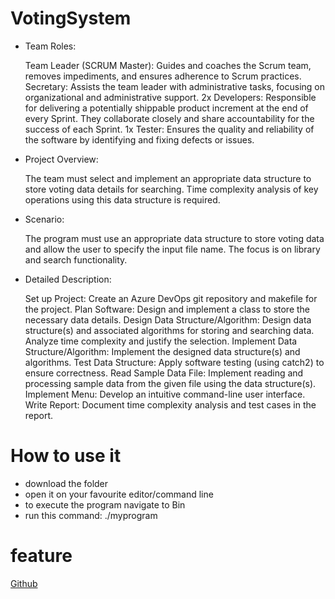 # VotingSystem

- Team Roles:
  
  Team Leader (SCRUM Master): Guides and coaches the Scrum team, removes impediments, and ensures adherence to Scrum practices.
  Secretary: Assists the team leader with administrative tasks, focusing on organizational and administrative support.
  2x Developers: Responsible for delivering a potentially shippable product increment at the end of every Sprint. They collaborate closely and share accountability for the success of each Sprint.
  1x Tester: Ensures the quality and reliability of the software by identifying and fixing defects or issues.
  
- Project Overview:
  
  The team must select and implement an appropriate data structure to store voting data details for searching.
  Time complexity analysis of key operations using this data structure is required.
  
- Scenario:
  
  The program must use an appropriate data structure to store voting data and allow the user to specify the input file name. The focus is on library and search functionality.
  
- Detailed Description:
  
  Set up Project: Create an Azure DevOps git repository and makefile for the project.
  Plan Software: Design and implement a class to store the necessary data details.
  Design Data Structure/Algorithm: Design data structure(s) and associated algorithms for storing and searching data. Analyze time complexity and justify the selection.
  Implement Data Structure/Algorithm: Implement the designed data structure(s) and algorithms.
  Test Data Structure: Apply software testing (using catch2) to ensure correctness.
  Read Sample Data File: Implement reading and processing sample data from the given file using the data structure(s).
  Implement Menu: Develop an intuitive command-line user interface.
  Write Report: Document time complexity analysis and test cases in the report.
  
#  How to use it 
- download the folder
- open it on your favourite editor/command line 
- to execute the program navigate to Bin
- run this command: ./myprogram
  
# feature
[Github ](https://github.com/Oseembiya/VotingSystem)

 
